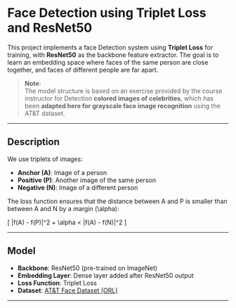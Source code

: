 # Face Detection using Triplet Loss and ResNet50

This project implements a face Detection system using **Triplet Loss** for training, with **ResNet50** as the backbone feature extractor. The goal is to learn an embedding space where faces of the same person are close together, and faces of different people are far apart.

>  **Note**:  
> The model structure is based on an exercise provided by the course instructor for Detection **colored images of celebrities**, which has been **adapted here for grayscale face image recognition** using the AT&T dataset.

---

##  Description

We use triplets of images:
- **Anchor (A)**: Image of a person  
- **Positive (P)**: Another image of the same person  
- **Negative (N)**: Image of a different person

The loss function ensures that the distance between A and P is smaller than between A and N by a margin \(\alpha\):

\[
\|f(A) - f(P)\|^2 + \alpha < \|f(A) - f(N)\|^2
\]

---

##  Model

- **Backbone**: ResNet50 (pre-trained on ImageNet)
- **Embedding Layer**: Dense layer added after ResNet50 output
- **Loss Function**: Triplet Loss
- **Dataset**: [AT&T Face Dataset (ORL)](https://www.kaggle.com/datasets/kasikrit/att-database-of-faces)

---


